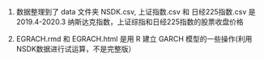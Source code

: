 1. 数据整理到了 data 文件夹
   NSDK.csv, 上证指数.csv 和 日经225指数.csv 是 2019.4-2020.3 纳斯达克指数，上证综指和日经225指数的股票收盘价格
    
2. EGRACH.rmd 和 EGRACH.html 是用 R 建立 GARCH 模型的一些操作(利用NSDK数据进行试运算，不是完整版）
   
   
